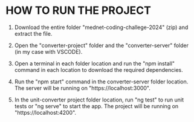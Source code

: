 # HOW TO RUN THE PROJECT

1. Download the entire folder "mednet-coding-challege-2024" (zip) and extract the file.

2. Open the "converter-project" folder and the "converter-server" folder (in my case with VSCODE).

3. Open a terminal in each folder location and run the "npm install" command in each location to download the required dependencies. 

4. Run the "npm start" command in the converter-server folder location. The server will be running on "https://localhost:3000".

5. In the unit-converter project folder location, run "ng test" to run unit tests or "ng serve" to start the app. The project will be running on "https://localhost:4200".
